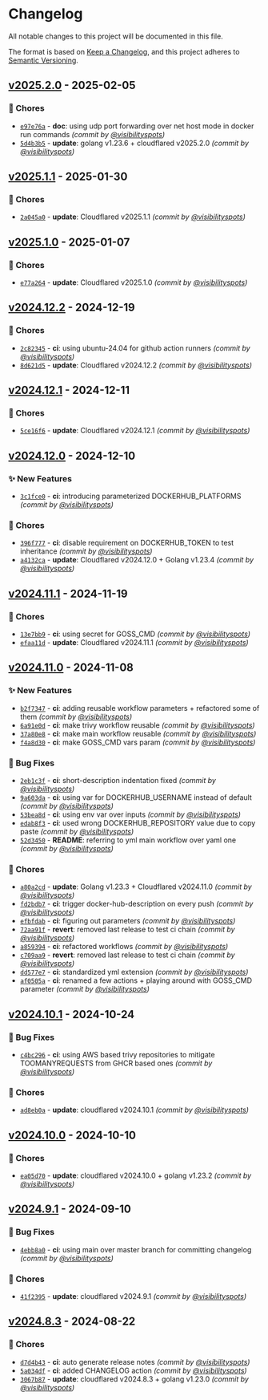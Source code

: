 # Changelog
All notable changes to this project will be documented in this file.

The format is based on [Keep a Changelog](https://keepachangelog.com/en/1.0.0/),
and this project adheres to [Semantic Versioning](https://semver.org/spec/v2.0.0.html).


## [v2025.2.0] - 2025-02-05
### :wrench: Chores
- [`e97e76a`](https://github.com/visibilityspots/dockerfile-cloudflared/commit/e97e76a4ace6d831fa58e138004e58b1bc1a8987) - **doc**: using udp port forwarding over net host mode in docker run commands *(commit by [@visibilityspots](https://github.com/visibilityspots))*
- [`5d4b3b5`](https://github.com/visibilityspots/dockerfile-cloudflared/commit/5d4b3b5faa539a2706bcfd81b7af0fb8aeb0bc54) - **update**: golang v1.23.6 + cloudflared v2025.2.0 *(commit by [@visibilityspots](https://github.com/visibilityspots))*


## [v2025.1.1] - 2025-01-30
### :wrench: Chores
- [`2a045a0`](https://github.com/visibilityspots/dockerfile-cloudflared/commit/2a045a0396042712dd6a874697db27faa164a7a2) - **update**: Cloudflared v2025.1.1 *(commit by [@visibilityspots](https://github.com/visibilityspots))*


## [v2025.1.0] - 2025-01-07
### :wrench: Chores
- [`e77a264`](https://github.com/visibilityspots/dockerfile-cloudflared/commit/e77a264c0e25679fbd9f7fd0eabfe47939c0854c) - **update**: Cloudflared v2025.1.0 *(commit by [@visibilityspots](https://github.com/visibilityspots))*


## [v2024.12.2] - 2024-12-19
### :wrench: Chores
- [`2c82345`](https://github.com/visibilityspots/dockerfile-cloudflared/commit/2c82345f4c3a224549719af7264f1944f2717543) - **ci**: using ubuntu-24.04 for github action runners *(commit by [@visibilityspots](https://github.com/visibilityspots))*
- [`8d621d5`](https://github.com/visibilityspots/dockerfile-cloudflared/commit/8d621d57ddf75339bde40d930970742519d334f4) - **update**: Cloudflared v2024.12.2 *(commit by [@visibilityspots](https://github.com/visibilityspots))*


## [v2024.12.1] - 2024-12-11
### :wrench: Chores
- [`5ce16f6`](https://github.com/visibilityspots/dockerfile-cloudflared/commit/5ce16f6492d93f23b49e5e81eafde8efedd32c9a) - **update**: Cloudflared v2024.12.1 *(commit by [@visibilityspots](https://github.com/visibilityspots))*


## [v2024.12.0] - 2024-12-10
### :sparkles: New Features
- [`3c1fce0`](https://github.com/visibilityspots/dockerfile-cloudflared/commit/3c1fce03236cd9197c4b0adde0293724a663843d) - **ci**: introducing parameterized DOCKERHUB_PLATFORMS *(commit by [@visibilityspots](https://github.com/visibilityspots))*

### :wrench: Chores
- [`396f777`](https://github.com/visibilityspots/dockerfile-cloudflared/commit/396f7773c5a1e8d4829811ef607556d0ab6ac9c3) - **ci**: disable requirement on DOCKERHUB_TOKEN to test inheritance *(commit by [@visibilityspots](https://github.com/visibilityspots))*
- [`a4132ca`](https://github.com/visibilityspots/dockerfile-cloudflared/commit/a4132caa25d33213ae83633a04953d75f5053e4e) - **update**: Cloudflared v2024.12.0 + Golang v1.23.4 *(commit by [@visibilityspots](https://github.com/visibilityspots))*


## [v2024.11.1] - 2024-11-19
### :wrench: Chores
- [`13e7bb9`](https://github.com/visibilityspots/dockerfile-cloudflared/commit/13e7bb9686da741b394ffd6b591e5b75ffbd999a) - **ci**: using secret for GOSS_CMD *(commit by [@visibilityspots](https://github.com/visibilityspots))*
- [`efaa11d`](https://github.com/visibilityspots/dockerfile-cloudflared/commit/efaa11d47f46b038a708d0ff3a71f17d961a14c5) - **update**: Cloudflared v2024.11.1 *(commit by [@visibilityspots](https://github.com/visibilityspots))*


## [v2024.11.0] - 2024-11-08
### :sparkles: New Features
- [`b2f7347`](https://github.com/visibilityspots/dockerfile-cloudflared/commit/b2f7347c442194c83ed6db0103c66530e89a9c1d) - **ci**: adding reusable workflow parameters + refactored some of them *(commit by [@visibilityspots](https://github.com/visibilityspots))*
- [`6a91e0d`](https://github.com/visibilityspots/dockerfile-cloudflared/commit/6a91e0de3c03156c72a349ea5974557b19253325) - **ci**: make trivy workflow reusable *(commit by [@visibilityspots](https://github.com/visibilityspots))*
- [`37a80e8`](https://github.com/visibilityspots/dockerfile-cloudflared/commit/37a80e8432880ed7de135abb0ace0f56ac85452a) - **ci**: make main workflow reusable *(commit by [@visibilityspots](https://github.com/visibilityspots))*
- [`f4a8d30`](https://github.com/visibilityspots/dockerfile-cloudflared/commit/f4a8d30434d9b9b3ed013e6f7b1724a2dcd6459b) - **ci**: make GOSS_CMD vars param *(commit by [@visibilityspots](https://github.com/visibilityspots))*

### :bug: Bug Fixes
- [`2eb1c3f`](https://github.com/visibilityspots/dockerfile-cloudflared/commit/2eb1c3fd43921dea1ebbdc30a098fa3523290671) - **ci**: short-description indentation fixed *(commit by [@visibilityspots](https://github.com/visibilityspots))*
- [`9a603da`](https://github.com/visibilityspots/dockerfile-cloudflared/commit/9a603da8532ff99f533edd5b3d5fddf14b205ac0) - **ci**: using var for DOCKERHUB_USERNAME instead of default *(commit by [@visibilityspots](https://github.com/visibilityspots))*
- [`53bea8d`](https://github.com/visibilityspots/dockerfile-cloudflared/commit/53bea8d5d08c41235d6c2e53cc9333700b701dc1) - **ci**: using env var over inputs *(commit by [@visibilityspots](https://github.com/visibilityspots))*
- [`edab8f3`](https://github.com/visibilityspots/dockerfile-cloudflared/commit/edab8f31cfbd55a603089c6e8e9a98f57399b755) - **ci**: used wrong DOCKERHUB_REPOSITORY value due to copy paste *(commit by [@visibilityspots](https://github.com/visibilityspots))*
- [`52d3450`](https://github.com/visibilityspots/dockerfile-cloudflared/commit/52d34500edd9384105647adb273d70024e3bba49) - **README**: referring to yml main workflow over yaml one *(commit by [@visibilityspots](https://github.com/visibilityspots))*

### :wrench: Chores
- [`a80a2cd`](https://github.com/visibilityspots/dockerfile-cloudflared/commit/a80a2cd9044c9a3c33667a8cd9e3afcc6ef4f3b5) - **update**: Golang v1.23.3 + Cloudflared v2024.11.0 *(commit by [@visibilityspots](https://github.com/visibilityspots))*
- [`fd2bdb7`](https://github.com/visibilityspots/dockerfile-cloudflared/commit/fd2bdb75da3b9201fc81913fef8f082f0fa54586) - **ci**: trigger docker-hub-description on every push *(commit by [@visibilityspots](https://github.com/visibilityspots))*
- [`efbfdab`](https://github.com/visibilityspots/dockerfile-cloudflared/commit/efbfdab6784e531e748f57a4edfe54348a820b85) - **ci**: figuring out parameters *(commit by [@visibilityspots](https://github.com/visibilityspots))*
- [`72aa91f`](https://github.com/visibilityspots/dockerfile-cloudflared/commit/72aa91f316c3ab8ea27b42337f37898ebab8eeae) - **revert**: removed last release to test ci chain *(commit by [@visibilityspots](https://github.com/visibilityspots))*
- [`a859394`](https://github.com/visibilityspots/dockerfile-cloudflared/commit/a85939415eca220518bbb62524263934442e3b1e) - **ci**: refactored workflows *(commit by [@visibilityspots](https://github.com/visibilityspots))*
- [`c709aa9`](https://github.com/visibilityspots/dockerfile-cloudflared/commit/c709aa983149e06ea76a69c8515d96f57d436293) - **revert**: removed last release to test ci chain *(commit by [@visibilityspots](https://github.com/visibilityspots))*
- [`dd577e7`](https://github.com/visibilityspots/dockerfile-cloudflared/commit/dd577e75cad4ce45759d029e7739485e51a84318) - **ci**: standardized yml extension *(commit by [@visibilityspots](https://github.com/visibilityspots))*
- [`af0505a`](https://github.com/visibilityspots/dockerfile-cloudflared/commit/af0505a9ecf510b6a023635b425d502f978258be) - **ci**: renamed a few actions + playing around with GOSS_CMD parameter *(commit by [@visibilityspots](https://github.com/visibilityspots))*


## [v2024.10.1] - 2024-10-24
### :bug: Bug Fixes
- [`c4bc296`](https://github.com/visibilityspots/dockerfile-cloudflared/commit/c4bc29623a89a8e9ead3734f0d5291a66f20964f) - **ci**: using AWS based trivy repositories to mitigate TOOMANYREQUESTS from GHCR based ones *(commit by [@visibilityspots](https://github.com/visibilityspots))*

### :wrench: Chores
- [`ad8eb0a`](https://github.com/visibilityspots/dockerfile-cloudflared/commit/ad8eb0a2a050298a26d648f15e6b9198513546d4) - **update**: cloudflared v2024.10.1 *(commit by [@visibilityspots](https://github.com/visibilityspots))*


## [v2024.10.0] - 2024-10-10
### :wrench: Chores
- [`ea05d70`](https://github.com/visibilityspots/dockerfile-cloudflared/commit/ea05d70aff2c2dd429577aec4f6ad98cc46ae6bf) - **update**: cloudflared v2024.10.0 + golang v1.23.2 *(commit by [@visibilityspots](https://github.com/visibilityspots))*


## [v2024.9.1] - 2024-09-10
### :bug: Bug Fixes
- [`4ebb8a0`](https://github.com/visibilityspots/dockerfile-cloudflared/commit/4ebb8a0a14c53321df4a144ddfe23ea24534e996) - **ci**: using main over master branch for committing changelog *(commit by [@visibilityspots](https://github.com/visibilityspots))*

### :wrench: Chores
- [`41f2395`](https://github.com/visibilityspots/dockerfile-cloudflared/commit/41f2395a324c6bd110b206dfffcd468442581aa8) - **update**: cloudflared v2024.9.1 *(commit by [@visibilityspots](https://github.com/visibilityspots))*


## [v2024.8.3] - 2024-08-22
### :wrench: Chores
- [`d7d4b43`](https://github.com/visibilityspots/dockerfile-cloudflared/commit/d7d4b4325c50dab3d4b95abb1060d2e946551307) - **ci**: auto generate release notes *(commit by [@visibilityspots](https://github.com/visibilityspots))*
- [`5a034df`](https://github.com/visibilityspots/dockerfile-cloudflared/commit/5a034df0ae4ba0d72cf24f2aea107b00d336ac85) - **ci**: added CHANGELOG action *(commit by [@visibilityspots](https://github.com/visibilityspots))*
- [`3067b87`](https://github.com/visibilityspots/dockerfile-cloudflared/commit/3067b8701a53fca607a411a9165e004f1fe4a4e3) - **update**: cloudflared v2024.8.3 + golang v1.23.0 *(commit by [@visibilityspots](https://github.com/visibilityspots))*

[v2024.8.3]: https://github.com/visibilityspots/dockerfile-cloudflared/compare/v2024.8.2...v2024.8.3
[v2024.9.1]: https://github.com/visibilityspots/dockerfile-cloudflared/compare/v2024.9.0...v2024.9.1
[v2024.10.0]: https://github.com/visibilityspots/dockerfile-cloudflared/compare/v2024.9.1...v2024.10.0
[v2024.10.1]: https://github.com/visibilityspots/dockerfile-cloudflared/compare/v2024.10.0...v2024.10.1
[v2024.11.0]: https://github.com/visibilityspots/dockerfile-cloudflared/compare/v2024.10.1...v2024.11.0
[v2024.11.0]: https://github.com/visibilityspots/dockerfile-cloudflared/compare/v2024.10.1...v2024.11.0
[v2024.11.0]: https://github.com/visibilityspots/dockerfile-cloudflared/compare/v2024.10.1...v2024.11.0
[v2024.11.0]: https://github.com/visibilityspots/dockerfile-cloudflared/compare/v2024.10.1...v2024.11.0
[v2024.11.1]: https://github.com/visibilityspots/dockerfile-cloudflared/compare/v2024.11.0...v2024.11.1
[v2024.12.0]: https://github.com/visibilityspots/dockerfile-cloudflared/compare/v2024.11.1...v2024.12.0
[v2024.12.1]: https://github.com/visibilityspots/dockerfile-cloudflared/compare/v2024.12.0...v2024.12.1
[v2024.12.2]: https://github.com/visibilityspots/dockerfile-cloudflared/compare/v2024.12.1...v2024.12.2
[v2025.1.0]: https://github.com/visibilityspots/dockerfile-cloudflared/compare/v2024.12.2...v2025.1.0
[v2025.1.1]: https://github.com/visibilityspots/dockerfile-cloudflared/compare/v2025.1.0...v2025.1.1
[v2025.2.0]: https://github.com/visibilityspots/dockerfile-cloudflared/compare/v2025.1.1...v2025.2.0
